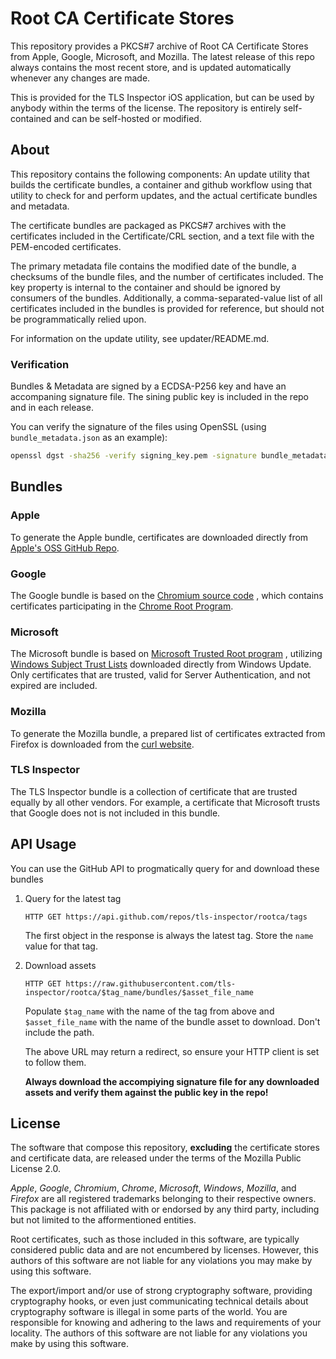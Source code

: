 # Root CA Certificate Stores

This repository provides a PKCS#7 archive of Root CA Certificate Stores from Apple, Google, Microsoft, and Mozilla.
The latest release of this repo always contains the most recent store, and is updated automatically whenever any changes
are made.

This is provided for the TLS Inspector iOS application, but can be used by anybody within the terms of the license. The
repository is entirely self-contained and can be self-hosted or modified.

## About

This repository contains the following components: An update utility that builds the certificate bundles, a container
and github workflow using that utility to check for and perform updates, and the actual certificate bundles and metadata.

The certificate bundles are packaged as PKCS#7 archives with the certificates included in the Certificate/CRL section,
and a text file with the PEM-encoded certificates.

The primary metadata file contains the modified date of the bundle, a checksums of the bundle files, and the number of
certificates included. The key property is internal to the container and should be ignored by consumers of the
bundles. Additionally, a comma-separated-value list of all certificates included in the bundles is provided for
reference, but should not be programmatically relied upon.

For information on the update utility, see updater/README.md.

### Verification

Bundles & Metadata are signed by a ECDSA-P256 key and have an accompaning signature file.
The sining public key is included in the repo and in each release.

You can verify the signature of the files using OpenSSL (using `bundle_metadata.json` as an example):

```bash
openssl dgst -sha256 -verify signing_key.pem -signature bundle_metadata.json.sig bundle_metadata.json
```

## Bundles

### Apple

To generate the Apple bundle, certificates are downloaded directly from [Apple's OSS GitHub Repo](https://github.com/apple-oss-distributions/security_certificates).

### Google

The Google bundle is based on the [Chromium source code](https://github.com/chromium/chromium/blob/main/net/data/ssl/chrome_root_store/root_store.certs)
, which contains certificates participating in the [Chrome Root Program](https://g.co/chrome/root-policy).

### Microsoft

The Microsoft bundle is based on [Microsoft Trusted Root program](https://learn.microsoft.com/en-us/security/trusted-root/participants-list)
, utilizing [Windows Subject Trust Lists](https://github.com/tls-inspector/rootca) downloaded directly from Windows
Update. Only certificates that are trusted, valid for Server Authentication, and not expired are included.

### Mozilla

To generate the Mozilla bundle, a prepared list of certificates extracted from Firefox is downloaded from the [curl website](https://curl.se/docs/caextract.html).

### TLS Inspector

The TLS Inspector bundle is a collection of certificate that are trusted equally by all other vendors. For example, a
certificate that Microsoft trusts that Google does not is not included in this bundle.

## API Usage

You can use the GitHub API to progmatically query for and download these bundles

1. Query for the latest tag

    ```
    HTTP GET https://api.github.com/repos/tls-inspector/rootca/tags
    ```

    The first object in the response is always the latest tag. Store the `name` value for that tag.

2. Download assets

    ```
    HTTP GET https://raw.githubusercontent.com/tls-inspector/rootca/$tag_name/bundles/$asset_file_name
    ```

    Populate `$tag_name` with the name of the tag from above and `$asset_file_name` with the name of the bundle asset
    to download. Don't include the path.

    The above URL may return a redirect, so ensure your HTTP client is set to follow them.

    **Always download the accompiying signature file for any downloaded assets and verify them against the public key in the repo!**

## License

The software that compose this repository, **excluding** the certificate stores and certificate data, are released under the
terms of the Mozilla Public License 2.0.

*Apple*, *Google*, *Chromium*, *Chrome*, *Microsoft*, *Windows*, *Mozilla*, and *Firefox* are all registered trademarks
belonging to their respective owners. This package is not affiliated with or endorsed by any third party, including but
not limited to the afformentioned entities.

Root certificates, such as those included in this software, are typically considered public data and are not encumbered
by licenses. However, this authors of this software are not liable for any violations you may make by using this software.

The export/import and/or use of strong cryptography software, providing cryptography hooks, or even just communicating
technical details about cryptography software is illegal in some parts of the world. You are responsible for knowing and
adhering to the laws and requirements of your locality. The authors of this software are not liable for any violations
you make by using this software.
